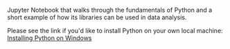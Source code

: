 Jupyter Notebook that walks through the fundamentals of Python and a short example of how its libraries can be used in data analysis. 

Please see the link if you'd like to install Python on your own local machine:
[Installing Python on Windows](https://medium.com/@GalarnykMichael/install-python-on-windows-anaconda-c63c7c3d1444)
